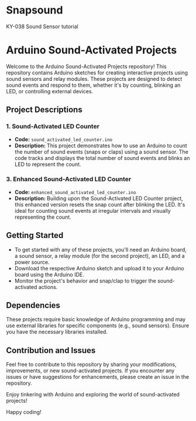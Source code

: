 # Snapsound
KY-038 Sound Sensor tutorial 
# Arduino Sound-Activated Projects

Welcome to the Arduino Sound-Activated Projects repository! This repository contains Arduino sketches for creating interactive projects using sound sensors and relay modules. These projects are designed to detect sound events and respond to them, whether it's by counting, blinking an LED, or controlling external devices.

## Project Descriptions

### 1. Sound-Activated LED Counter

- **Code:** `sound_activated_led_counter.ino`
- **Description:** This project demonstrates how to use an Arduino to count the number of sound events (snaps or claps) using a sound sensor. The code tracks and displays the total number of sound events and blinks an LED to represent the count.

### 3. Enhanced Sound-Activated LED Counter

- **Code:** `enhanced_sound_activated_led_counter.ino`
- **Description:** Building upon the Sound-Activated LED Counter project, this enhanced version resets the snap count after blinking the LED. It's ideal for counting sound events at irregular intervals and visually representing the count.

## Getting Started

- To get started with any of these projects, you'll need an Arduino board, a sound sensor, a relay module (for the second project), an LED, and a power source.
- Download the respective Arduino sketch and upload it to your Arduino board using the Arduino IDE.
- Monitor the project's behavior and snap/clap to trigger the sound-activated actions.

## Dependencies

These projects require basic knowledge of Arduino programming and may use external libraries for specific components (e.g., sound sensors). Ensure you have the necessary libraries installed.

## Contribution and Issues

Feel free to contribute to this repository by sharing your modifications, improvements, or new sound-activated projects. If you encounter any issues or have suggestions for enhancements, please create an issue in the repository.

Enjoy tinkering with Arduino and exploring the world of sound-activated projects!

Happy coding!

